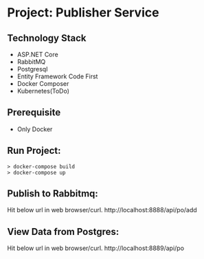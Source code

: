 # Project: Publisher Service

## Technology Stack 
* ASP.NET Core
* RabbitMQ
* Postgresql
* Entity Framework Code First
* Docker Composer
* Kubernetes(ToDo)

## Prerequisite
* Only Docker

## Run Project:
```shell
> docker-compose build
> docker-compose up
```
## Publish to Rabbitmq:
Hit below url in web browser/curl.
http://localhost:8888/api/po/add

## View Data from Postgres: 
Hit below url in web browser/curl.
http://localhost:8889/api/po